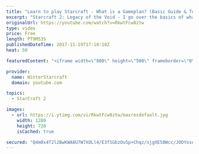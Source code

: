 ```yaml
---
title: "Learn to play Starcraft - What is a Gameplan? (Basic Guide & Tutorial)"
excerpt: "Starcraft 2: Legacy of the Void - I go over the basics of what a gameplan in starcraft 2 is and how to put one together.  Note this is not a guide on WHAT gameplan you should be using as each race!"
originalUrl: https://youtube.com/watch?v=RkwtFcw8ztw
type: video
price: Free
length: PT9M53S
publishedDateTime: 2017-11-19T17:10:18Z
heat: 50

featuredContent: "<iframe width=\"800\" height=\"500\" frameborder=\"0\" src=\"https://www.youtube.com/embed/RkwtFcw8ztw\" allow=\"accelerometer; autoplay; encrypted-media; gyroscope; picture-in-picture\" allowfullscreen></iframe>"

provider:
  name: WinterStarcraft
  domain: youtube.com

topics:
  - StarCraft 2

images:
  - url: https://i.ytimg.com/vi/RkwtFcw8ztw/maxresdefault.jpg
    width: 1280
    height: 720
    isCached: true

secured: "Q4m0x4T2l2BwKWA8U7W7XOLl4/E3fSGbzOu5p+Chqz/sjgXE50Wcc/JODYoseL3YeDWtgolVpOiKHMqRR3nwQyXY8U85Yasj+E2z/P4DFmnP0LcEWCDlN7+ai9Btf/pGD0Vby4nEhXP5THmPUxpldmsuyH4xiHWkHJvAYOWZloa0gFEX0UZ/JPhjkR7P/rbPNfl+WZ3QgZiU7pL5GhlfWgYRVa8K7jGM09NwZxxkXd/Z17T9M+tJX15c2rb8G7oiq10k2eM0MEw6VidFr8DMLtzVcfd7pGx+jqJgrZqFWEiqwZaQdrZJzpoDBct0rp7yy91kgmFHIm6viT7hg1Y5C8NYmZ7/uHe3oqoH/zCKiRBZX2gkQtYiJAE5UztLmqSEoCSgAc7DgLZa/hysk4pLeJ+Kebo2OqM1/32xiWAkR48=;6HqHIgcVhdBokSPvdKvMDg=="
---
```


